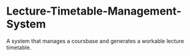 # Lecture-Timetable-Management-System
A system that manages a coursbase and generates a workable lecture timetable.
